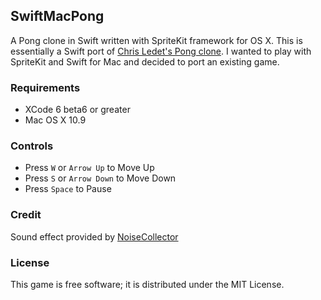 ## SwiftMacPong

A Pong clone in Swift written with SpriteKit framework for OS X. This is essentially a Swift port of [Chris Ledet's Pong clone](https://github.com/chrisledet/Pong). I wanted to play with SpriteKit and Swift for Mac and decided to port an existing game.


### Requirements

* XCode 6 beta6 or greater
* Mac OS X 10.9

### Controls

* Press `W` or `Arrow Up` to Move Up
* Press `S` or `Arrow Down` to Move Down
* Press `Space` to Pause

### Credit

Sound effect provided by [NoiseCollector](http://www.freesound.org/people/NoiseCollector/)

### License

This game is free software; it is distributed under the MIT License.
